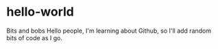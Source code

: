 # hello-world
Bits and bobs
Hello people, I'm learning about Github, so I'll add random bits of code as I go. 
